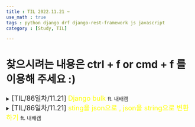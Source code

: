 ```yaml
---
title : TIL 2022.11.21 ~ 
use_math : true
tags : python django drf django-rest-framework js javascript
category : [Study, TIL]

---
```

찾으시려는 내용은 ctrl + f or cmd + f 를 이용해 주세요 :)
=====

<details>
<summary><span style = "font-size : 1.3em;">[TIL/86일차/11.21] <span style="color : yellow;">Django bulk</span> </span>ft. 내배캠</summary>
<div markdown ="1">

## bulk_update & bulk_create
- .save()요청 시 쿼리요청을 보내게 되는데, 한꺼번에 많은 양의 쿼리를 요청하면 느려지게 된다. 그럴 때는 bulk_를 사용하여 효율적으로 저장을 할 수 있다.

`모델.objects.bulk_update(배열, [컬럼들])`

```python
stuies = []
.
.
.
Study.objects.bulk_update(stuies, ["week_money"])
```
</div>
</details>



<details>
<summary><span style = "font-size : 1.3em;">[TIL/86일차/11.21] <span style="color : yellow;">sting을 json으로 , json을 string으로 변환하기</span> </span>ft. 내배캠</summary>
<div markdown ="1">

json을 string으로 변환하기

`JSON.stringify(딕셔너리)`

string을 json으로 변환하기

`JSON.parse(json형태인문자열)`

</div>
</details>
